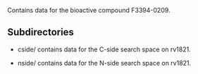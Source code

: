 Contains data for the bioactive compound F3394-0209.

## Subdirectories

- cside/ contains data for the C-side search space on rv1821.

- nside/ contains data for the N-side search space on rv1821.

